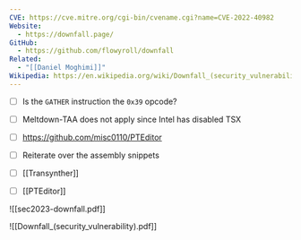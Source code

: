 ```yaml
---
CVE: https://cve.mitre.org/cgi-bin/cvename.cgi?name=CVE-2022-40982
Website:
  - https://downfall.page/
GitHub:
  - https://github.com/flowyroll/downfall
Related:
  - "[[Daniel Moghimi]]"
Wikipedia: https://en.wikipedia.org/wiki/Downfall_(security_vulnerability)
---
```


- [ ] Is the `GATHER` instruction the `0x39` opcode?
- [ ] Meltdown-TAA does not apply since Intel has disabled TSX
- [ ] https://github.com/misc0110/PTEditor
- [ ] Reiterate over the assembly snippets
- [ ] [[Transynther]]
- [ ] [[PTEditor]]


![[sec2023-downfall.pdf]]

![[Downfall_(security_vulnerability).pdf]]